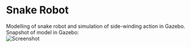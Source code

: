 # Snake Robot
Modelling of snake robot and simulation of side-winding action in Gazebo.<br>
Snapshot of model in Gazebo:<br>
![Screenshot](snake.jpg)
